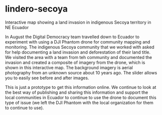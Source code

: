 lindero-secoya
==============

Interactive map showing a land invasion in indigenous Secoya territory in NE Ecuador

In August the Digital Democracy team travelled down to Ecuador to experiment with using a DJI Phantom drone for community mapping and monitoring. The indigenous Secoya community that we worked with asked for help documenting a land invasion and deforestation of their land title. We visited the area with a team from teh community and documented the invasion and created a composite of imagery from the drone, which is shown in this interactive map. The background imagery is aerial photography from an unknown source about 10 years ago. The slider allows you to easily see before and after images.

This is just a prototype to get this information online. We continue to look at the best way of publishing and sharing this information and support the local communities in Ecuador to continue to use the drone to document this type of issue (we left the DJI Phantom with the local organization for them to continue to use).
